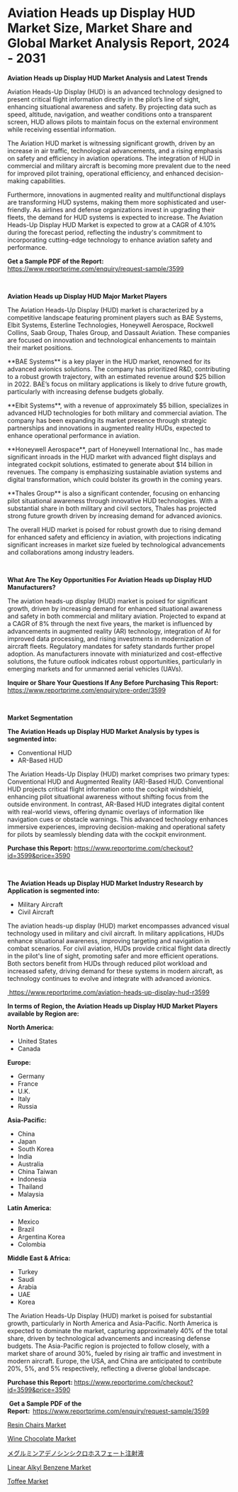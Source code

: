 <p><h1>Aviation Heads up Display HUD Market Size, Market Share and Global Market Analysis Report, 2024 - 2031</h1></p><p><strong>Aviation Heads up Display HUD Market Analysis and Latest Trends</strong></p>
<p><p>Aviation Heads-Up Display (HUD) is an advanced technology designed to present critical flight information directly in the pilot’s line of sight, enhancing situational awareness and safety. By projecting data such as speed, altitude, navigation, and weather conditions onto a transparent screen, HUD allows pilots to maintain focus on the external environment while receiving essential information.</p><p>The Aviation HUD market is witnessing significant growth, driven by an increase in air traffic, technological advancements, and a rising emphasis on safety and efficiency in aviation operations. The integration of HUD in commercial and military aircraft is becoming more prevalent due to the need for improved pilot training, operational efficiency, and enhanced decision-making capabilities.</p><p>Furthermore, innovations in augmented reality and multifunctional displays are transforming HUD systems, making them more sophisticated and user-friendly. As airlines and defense organizations invest in upgrading their fleets, the demand for HUD systems is expected to increase. The Aviation Heads-Up Display HUD Market is expected to grow at a CAGR of 4.10% during the forecast period, reflecting the industry's commitment to incorporating cutting-edge technology to enhance aviation safety and performance.</p></p>
<p><strong>Get a Sample PDF of the Report:&nbsp;</strong> <a href="https://www.reportprime.com/enquiry/request-sample/3599">https://www.reportprime.com/enquiry/request-sample/3599</a></p>
<p>&nbsp;</p>
<p><strong>Aviation Heads up Display HUD Major Market Players</strong></p>
<p><p>The Aviation Heads-Up Display (HUD) market is characterized by a competitive landscape featuring prominent players such as BAE Systems, Elbit Systems, Esterline Technologies, Honeywell Aerospace, Rockwell Collins, Saab Group, Thales Group, and Dassault Aviation. These companies are focused on innovation and technological enhancements to maintain their market positions.</p><p>**BAE Systems** is a key player in the HUD market, renowned for its advanced avionics solutions. The company has prioritized R&D, contributing to a robust growth trajectory, with an estimated revenue around $25 billion in 2022. BAE’s focus on military applications is likely to drive future growth, particularly with increasing defense budgets globally.</p><p>**Elbit Systems**, with a revenue of approximately $5 billion, specializes in advanced HUD technologies for both military and commercial aviation. The company has been expanding its market presence through strategic partnerships and innovations in augmented reality HUDs, expected to enhance operational performance in aviation.</p><p>**Honeywell Aerospace**, part of Honeywell International Inc., has made significant inroads in the HUD market with advanced flight displays and integrated cockpit solutions, estimated to generate about $14 billion in revenues. The company is emphasizing sustainable aviation systems and digital transformation, which could bolster its growth in the coming years.</p><p>**Thales Group** is also a significant contender, focusing on enhancing pilot situational awareness through innovative HUD technologies. With a substantial share in both military and civil sectors, Thales has projected strong future growth driven by increasing demand for advanced avionics.</p><p>The overall HUD market is poised for robust growth due to rising demand for enhanced safety and efficiency in aviation, with projections indicating significant increases in market size fueled by technological advancements and collaborations among industry leaders.</p></p>
<p>&nbsp;</p>
<p><strong>What Are The Key Opportunities For Aviation Heads up Display HUD Manufacturers?</strong></p>
<p><p>The aviation heads-up display (HUD) market is poised for significant growth, driven by increasing demand for enhanced situational awareness and safety in both commercial and military aviation. Projected to expand at a CAGR of 8% through the next five years, the market is influenced by advancements in augmented reality (AR) technology, integration of AI for improved data processing, and rising investments in modernization of aircraft fleets. Regulatory mandates for safety standards further propel adoption. As manufacturers innovate with miniaturized and cost-effective solutions, the future outlook indicates robust opportunities, particularly in emerging markets and for unmanned aerial vehicles (UAVs).</p></p>
<p><strong>Inquire or Share Your Questions If Any Before Purchasing This Report:</strong> <a href="https://www.reportprime.com/enquiry/pre-order/3599">https://www.reportprime.com/enquiry/pre-order/3599</a></p>
<p>&nbsp;</p>
<p><strong>Market Segmentation</strong></p>
<p><strong>The Aviation Heads up Display HUD Market Analysis by types is segmented into:</strong></p>
<p><ul><li>Conventional HUD</li><li>AR-Based HUD</li></ul></p>
<p><p>The Aviation Heads-Up Display (HUD) market comprises two primary types: Conventional HUD and Augmented Reality (AR)-Based HUD. Conventional HUD projects critical flight information onto the cockpit windshield, enhancing pilot situational awareness without shifting focus from the outside environment. In contrast, AR-Based HUD integrates digital content with real-world views, offering dynamic overlays of information like navigation cues or obstacle warnings. This advanced technology enhances immersive experiences, improving decision-making and operational safety for pilots by seamlessly blending data with the cockpit environment.</p></p>
<p><strong>Purchase this Report:&nbsp;</strong><a href="https://www.reportprime.com/checkout?id=3599&price=3590">https://www.reportprime.com/checkout?id=3599&price=3590</a></p>
<p>&nbsp;</p>
<p><strong>The Aviation Heads up Display HUD Market Industry Research by Application is segmented into:</strong></p>
<p><ul><li>Military Aircraft</li><li>Civil Aircraft</li></ul></p>
<p><p>The aviation heads-up display (HUD) market encompasses advanced visual technology used in military and civil aircraft. In military applications, HUDs enhance situational awareness, improving targeting and navigation in combat scenarios. For civil aviation, HUDs provide critical flight data directly in the pilot's line of sight, promoting safer and more efficient operations. Both sectors benefit from HUDs through reduced pilot workload and increased safety, driving demand for these systems in modern aircraft, as technology continues to evolve and integrate with advanced avionics.</p></p>
<p><a href="https://www.reportprime.com/aviation-heads-up-display-hud-r3599">&nbsp;https://www.reportprime.com/aviation-heads-up-display-hud-r3599</a></p>
<p><strong>In terms of Region, the Aviation Heads up Display HUD Market Players available by Region are:</strong></p>
<p>
    <p> <strong> North America: </strong>
        <ul>
            <li>United States</li>
            <li>Canada</li>
        </ul>
        </p> 
    <p> <strong> Europe: </strong>
        <ul>
            <li>Germany</li>
            <li>France</li>
            <li>U.K.</li>
            <li>Italy</li>
            <li>Russia</li>
        </ul>
        </p> 
    <p> <strong> Asia-Pacific: </strong>
        <ul>
            <li>China</li>
            <li>Japan</li>
            <li>South Korea</li>
            <li>India</li>
            <li>Australia</li>
            <li>China Taiwan</li>
            <li>Indonesia</li>
            <li>Thailand</li>
            <li>Malaysia</li>
        </ul>
        </p> 
    <p> <strong> Latin America: </strong>
        <ul>
            <li>Mexico</li>
            <li>Brazil</li>
            <li>Argentina Korea</li>
            <li>Colombia</li>
        </ul>
        </p> 
    <p> <strong> Middle East & Africa: </strong>
        <ul>
            <li>Turkey</li>
            <li>Saudi</li>
            <li>Arabia</li>
            <li>UAE</li>
            <li>Korea</li>
        </ul>
    </p>
    </p>
<p><p>The Aviation Heads-Up Display (HUD) market is poised for substantial growth, particularly in North America and Asia-Pacific. North America is expected to dominate the market, capturing approximately 40% of the total share, driven by technological advancements and increasing defense budgets. The Asia-Pacific region is projected to follow closely, with a market share of around 30%, fueled by rising air traffic and investment in modern aircraft. Europe, the USA, and China are anticipated to contribute 20%, 5%, and 5% respectively, reflecting a diverse global landscape.</p></p>
<p><strong>Purchase this Report: </strong><a href="https://www.reportprime.com/checkout?id=3599&price=3590">https://www.reportprime.com/checkout?id=3599&price=3590</a></p>
<p>&nbsp;<strong>Get a Sample PDF of the Report:&nbsp;&nbsp;</strong><a href="https://www.reportprime.com/enquiry/request-sample/3599">https://www.reportprime.com/enquiry/request-sample/3599</a></p>
<p><strong></strong></p>
<p><p><a href="https://www.linkedin.com/pulse/how-regional-global-trends-shaping-resin-chairs-market-gl5lc?trackingId=LMKaxjU7Rui6u4bwXduEVw%3D%3D">Resin Chairs Market</a></p><p><a href="https://medium.com/@denisewilsogdn64/the-wine-chocolate-market-decisions-are-mostly-driven-by-resource-optimization-and-d7742610ff89">Wine Chocolate Market</a></p><p><a href="https://medium.com/@jordond5lezama/meglumine-adenosine-cyclophosphate-injection-market-%E3%81%AF-%E3%82%B3%E3%82%B9%E3%83%88%E7%AE%A1%E7%90%86%E3%81%A8%E5%8A%B9%E7%8E%87%E5%90%91%E4%B8%8A%E3%82%92%E5%84%AA%E5%85%88%E3%81%97%E3%81%BE%E3%81%99-c05a6faa02c7">メグルミンアデノシンシクロホスフェート注射液</a></p><p><a href="https://issuu.com/reportprime-2/docs/linear-alkyl-benzene-market-size-20_401ba2c0cfd472">Linear Alkyl Benzene Market</a></p><p><a href="https://medium.com/@denisewilsogdn64/this-toffee-market-research-report-evaluates-the-key-market-trends-drivers-and-affecting-0e00a92300f1">Toffee Market</a></p></p>